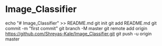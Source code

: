 # Image_Classifier
echo "# Image_Classifier" >> README.md
git init
git add README.md
git commit -m "first commit"
git branch -M master
git remote add origin https://github.com/Shreyas-Kale/Image_Classifier.git
git push -u origin master
                
